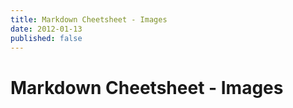```yaml
---
title: Markdown Cheetsheet - Images
date: 2012-01-13
published: false
---
```


# Markdown Cheetsheet - Images

